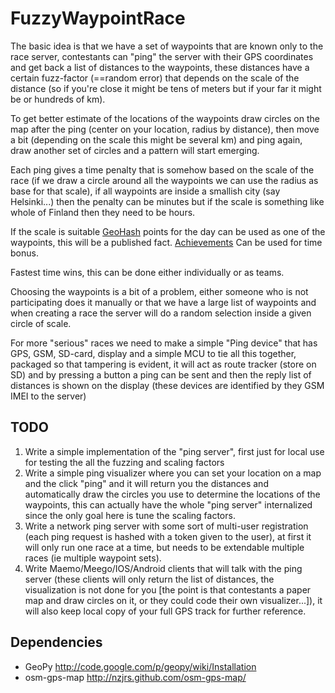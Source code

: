 FuzzyWaypointRace
=================

The basic idea is that we have a set of waypoints that are known only to the race server, 
contestants can "ping" the server with their GPS coordinates and get back a list of distances to the waypoints,
these distances have a certain fuzz-factor (==random error) that depends on the scale of the distance
(so if you're close it might be tens of meters but if your far it might be or hundreds of km).

To get better estimate of the locations of the waypoints draw circles on the map after the ping (center on your location,
radius by distance), then move a bit (depending on the scale this might be several km) and ping again, draw another set of circles
and a pattern will start emerging.

Each ping gives a time penalty that is somehow based on the scale of the race (if we draw a circle around all 
the waypoints we can use the radius as base for that scale), if all waypoints are inside a smallish city (say Helsinki...)
then the penalty can be minutes but if the scale is something like whole of Finland then they need to be hours.

If the scale is suitable [GeoHash][1] points for the day can be used as one of the waypoints, this will be a published fact.
[Achievements][2] Can be used for time bonus.

Fastest time wins, this can be done either individually or as teams.

[1]: http://wiki.xkcd.com/geohashing/The_Algorithm
[2]: http://wiki.xkcd.com/geohashing/Achievements

Choosing the waypoints is a bit of a problem, either someone who is not participating does it manually or that we have a 
large list of waypoints and when creating a race the server will do a random selection inside a given circle of scale.  

For more "serious" races we need to make a simple "Ping device" that has GPS, GSM, SD-card, display and a simple MCU to tie
all this together, packaged so that tampering is evident, it will act as route tracker (store on SD) and by pressing a button a ping
can be sent and then the reply list of distances is shown on the display (these devices are identified by they GSM IMEI to the server)

## TODO

  1. Write a simple implementation of the "ping server", first just for local use for testing the all the fuzzing and scaling factors
  2. Write a simple ping visualizer where you can set your location on a map and the click "ping" and it will return you the distances and automatically draw the circles you use to
     determine the locations of the waypoints, this can actually have the whole "ping server" internalized since the only goal here is tune the
     scaling factors.
  3. Write a network ping server with some sort of multi-user registration (each ping request is hashed with a token given to the user), at first it will
     only run one race at a time, but needs to be extendable multiple races (ie multiple waypoint sets).
  4. Write Maemo/Meego/IOS/Android clients that will talk with the ping server (these clients will only return the list of distances, the visualization
     is not done for you [the point is that contestants a paper map and draw circles on it, or they could code their own visualizer...]), it
     will also keep local copy of your full GPS track for further reference.

## Dependencies

  - GeoPy http://code.google.com/p/geopy/wiki/Installation
  - osm-gps-map http://nzjrs.github.com/osm-gps-map/


